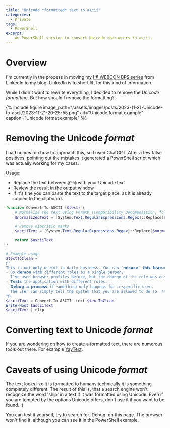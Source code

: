 ```yaml
---
title: "Unicode *formatted* text to ascii"
categories:
  - Private  
tags:
  - PowerShell
excerpt:
    An PowerShell version to convert Unicode characters to ascii.
---
```


# Overview  
I'm currently in the process in moving my [I 💗 WEBCON BPS series](https://www.linkedin.com/feed/update/urn:li:activity:7109409448346955777/) from LinkedIn to my blog. LinkedIn is to short lift for this kind of information.

While I didn't want to rewrite everything, I decided to remove the *Unicode formatting*. But how should I remove the formatting?

{% include figure image_path="/assets/images/posts/2023-11-21-Unicode-to-ascii/2023-11-21-20-25-55.png" alt="Unicode format example" caption="Unicode format example" %}

# Removing the Unicode *format*
I had no idea on how to approach this, so I used ChatGPT. After a few false positives, pointing out the mistakes it generated a PowerShell script which was actually working for my cases.

Usage:
- Replace the text between ```@""@``` with your Unicode text
- Review the result in the output window
- If it's fine you can paste the text to the target place, as it is already copied to the clipboard.

``` powershell
function Convert-To-ASCII ($text) {
    # Normalize the text using FormKD (Compatibility Decomposition, followed by Canonical Composition)
    $normalizedText = [System.Text.RegularExpressions.Regex]::Replace($text, '\p{M}', '').Normalize([System.Text.NormalizationForm]::FormKD)

    # Remove diacritic marks
    $asciiText = [System.Text.RegularExpressions.Regex]::Replace($normalizedText, '\p{M}', '')

    return $asciiText
}

# Example usage
$textToClean = 
@"
This is not only useful in daily business. You can '𝗺𝗶𝘀𝘂𝘀𝗲' 𝘁𝗵𝗶𝘀 𝗳𝗲𝗮𝘁𝘂𝗿𝗲 to:
- Do 𝗱𝗲𝗺𝗼𝘀 with different roles as a single person.
  I’ve used browser profiles before, but the change of the role was easily missed. This is not the case when using the Work on behalf feature.
- 𝗧𝗲𝘀𝘁𝘀 the application with different roles.
- 𝗗𝗲𝗯𝘂𝗴 𝗮 𝗽𝗿𝗼𝗰𝗲𝘀𝘀 if something only happens for a specific user.
  The user can simply tell the system that you are allowed to do so, and you ca𝗻 𝗱𝗲𝗯𝘂𝗴 𝗶𝘁 𝗶𝗻 𝗵𝗶𝘀 𝗻𝗮𝗺𝗲 on your machine 𝗶𝗻𝘀𝘁𝗲𝗮𝗱 𝗼𝗳 𝘀𝘁𝗲𝗮𝗹𝗶𝗻𝗴 𝗵𝗶𝘀 𝘁𝗶𝗺𝗲 with a screenshare.
"@
$asciiText = Convert-To-ASCII -text $textToClean
Write-Host $asciiText 
$asciiText | clip
```

# Converting text to Unicode *format* 
If you are wondering on how to create a formatted text, there are numerous tools out there. For example [YayText](https://yaytext.com/).

# Caveats of using Unicode *format*
The text looks like it is formatted to humans technically it is something completely different. The result of this is, that a search engine won't recognize the word 'ship' in a text if it was formatted using Unicode. Even if you are tempted by the options Unicode offers, don't use it if you want to be found. :)

You can test it yourself, try to search for 'Debug' on this page. The browser won't find it, although you can see it in the PowerShell example.



